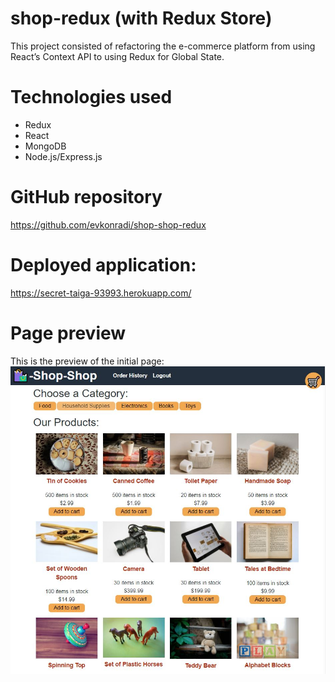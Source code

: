 # shop-redux (with Redux Store)

This project consisted of refactoring the e-commerce platform from using React’s Context API to using Redux for Global State.

# Technologies used

* Redux
* React
* MongoDB
* Node.js/Express.js 

# GitHub repository

https://github.com/evkonradi/shop-shop-redux

# Deployed application:

 https://secret-taiga-93993.herokuapp.com/

# Page preview

This is the preview of the initial page:
<img src="./PagePreview.jpg">
